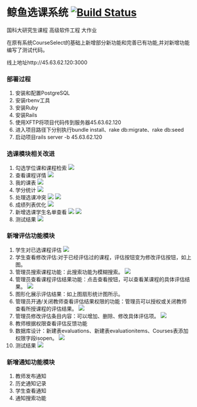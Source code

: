 # 鲸鱼选课系统  [![Build Status](https://www.travis-ci.org/skkshr/CourseSelect_New.svg?branch=master)](https://www.travis-ci.org/skkshr/CourseSelect_New)
国科大研究生课程 高级软件工程 大作业

在原有系统CourseSelect的基础上新增部分新功能和完善已有功能,并对新增功能编写了测试代码。

线上地址http://45.63.62.120:3000
### 部署过程
1. 安装和配置PostgreSQL
2. 安装rbenv工具
3. 安装Ruby
4. 安装Rails
5. 使用XFTP将项目代码传到服务器45.63.62.120
6. 进入项目路径下分别执行bundle install、rake db:migrate、rake db:seed
7. 启动项目rails server -b 45.63.62.120
### 选课模块相关改进
1. 勾选学位课和课程检索
![](https://github.com/skkshr/CourseSelect_New/blob/master/raw/xu/x1.png)
2. 查看课程详情
![](https://github.com/skkshr/CourseSelect_New/blob/master/raw/xu/x2.png)
3. 我的课表
![](https://github.com/skkshr/CourseSelect_New/blob/master/raw/xu/x3.png)
4. 学分统计
![](https://github.com/skkshr/CourseSelect_New/blob/master/raw/xu/x4.png)
5. 处理选课冲突
![](https://github.com/skkshr/CourseSelect_New/blob/master/raw/xu/x5.png)
![](https://github.com/skkshr/CourseSelect_New/blob/master/raw/xu/x6.png)
6. 成绩列表优化
![](https://github.com/skkshr/CourseSelect_New/blob/master/raw/xu/x7.png)
7. 新增选课学生名单查看
![](https://github.com/skkshr/CourseSelect_New/blob/master/raw/xu/x8.png)
![](https://github.com/skkshr/CourseSelect_New/blob/master/raw/xu/x9.png)
8. 测试结果
![](https://github.com/skkshr/CourseSelect_New/blob/master/raw/xu/xzh%E6%B5%8B%E8%AF%95%E7%BB%93%E6%9E%9C.png)
### 新增评估功能模块
1. 学生对已选课程评估
![](https://github.com/skkshr/CourseSelect_New/blob/master/raw/sun/s1.png)
2. 学生查看修改评估:对于已经评估过的课程，评估按钮变为修改评估按钮，如上图。
3. 管理员搜索课程功能：此搜索功能为模糊搜索。
![](https://github.com/skkshr/CourseSelect_New/blob/master/raw/sun/s2.png)
4. 管理员查看课程评估结果功能：点击查看按钮，可以查看某课程的具体评估结果。
![](https://github.com/skkshr/CourseSelect_New/blob/master/raw/sun/s3.png)
5. 图形化展示评估结果：如上图扇形统计图所示。
6. 管理员开通/关闭教师查看评估结果权限的功能：管理员可以授权或关闭教师查看所授课程的评估结果。
![](https://github.com/skkshr/CourseSelect_New/blob/master/raw/sun/s4.png)
7. 管理员修改评估条目内容：可以增加、删除、修改具体评估项。
![](https://github.com/skkshr/CourseSelect_New/blob/master/raw/sun/s5.png)
8. 教师根据权限查看评估反馈功能
9. 数据库设计：新建表evaluations、新建表evaluationitems、Courses表添加权限字段isopen。
![](https://github.com/skkshr/CourseSelect_New/blob/master/raw/sun/db.png)
10. 测试结果
![](https://github.com/skkshr/CourseSelect_New/blob/master/raw/sun/st.png)
### 新增通知功能模块
1. 教师发布通知
2. 历史通知记录
3. 学生查看通知
4. 通知搜索功能
